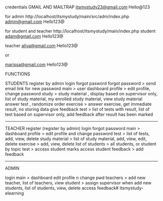 credentials 
GMAIL AND MAILTRAP
itsmystudy23@gmail.com
Hello@123

for admin
http://localhost/itsmystudy/main/src/adm/index.php
admin@gmail.com
Hello123@

for student and teacher
http://localhost/itsmystudy/main/index.php
student
adam@gmail.com
Hello123@

teacher
aliya@gmail.com
Hello123@

or

marissa@gmail.com
Hello123@


FUNCTIONS

STUDENTS
register by admin
login
forgot pasword
forgot password > send email link for new password
main > user dashboard
profile > edit profile, change password
study > study material , display based on supervisor only, list of study material, my enrolled study material, view study material
answer test , randomize order
exercise > answer exercise, get immediate result, no storing data
give feedback
test > list of tests with result, list of test based on supervisor only, add feedback after result has been marked

---------------------------------------------------------------------
TEACHER
register (register by admin)
login
forgot password
main > dashboard
profile > edit profile and change password
test > list of tests, add, view, delete
study material > list of study material, add, view, edit, delete
exercise > add, view, delete
list of students > all students, or student by topic
test > access student marks
access student feedback > add feedback

--------------------------------------------------------------------
ADMIN

login
main > dashboard
edit profile n change pwd
teachers > add new teacher, list of teachers, view
student > assign supervisor when add new students, list of students, view, delete
access feedback# itsmystudy-elearning
